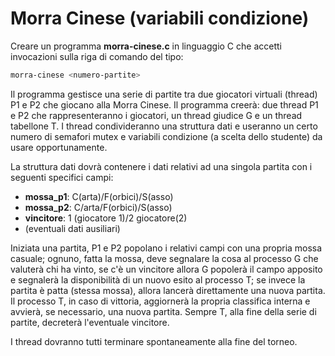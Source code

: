# Morra Cinese (variabili condizione)
Creare un programma **morra-cinese.c** in linguaggio C che accetti invocazioni sulla riga di comando del tipo:
```bash
morra-cinese <numero-partite>
```

Il programma gestisce una serie di partite tra due giocatori virtuali (thread) P1 e P2 che giocano alla Morra Cinese. Il programma creerà: due thread P1 e P2 che rappresenteranno i giocatori, un thread giudice G e un thread tabellone T. I thread condivideranno una struttura dati e useranno un certo numero di semafori mutex e variabili condizione (a scelta dello studente) da usare opportunamente.

La struttura dati dovrà contenere i dati relativi ad una singola partita con i seguenti specifici campi:
- **mossa_p1**: C(arta)/F(orbici)/S(asso)
- **mossa_p2**: C/arta/F(orbici)/S(asso)
- **vincitore**: 1 (giocatore 1)/2 giocatore(2)
- (eventuali dati ausiliari)

Iniziata una partita, P1 e P2 popolano i relativi campi con una propria mossa casuale; ognuno, fatta la mossa, deve segnalare la cosa al processo G che valuterà chi ha vinto, se c'è un vincitore allora G popolerà il campo apposito e segnalerà la disponibilità di un nuovo esito al processo T; se invece la partita è patta (stessa mossa), allora lancerà direttamente una nuova partita. Il processo T, in caso di vittoria, aggiornerà la propria classifica interna e avvierà, se necessario, una nuova partita. Sempre T, alla fine della serie di partite, decreterà l'eventuale vincitore.

I thread dovranno tutti terminare spontaneamente alla fine del torneo.

